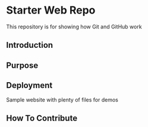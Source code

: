# Starter Web Repo

This repository is for showing how Git and GitHub work

## Introduction

## Purpose

## Deployment

Sample website with plenty of files for demos

## How To Contribute
